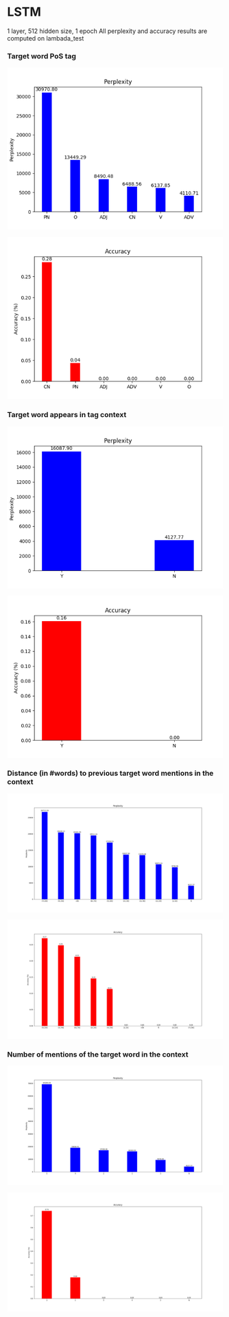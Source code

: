 # LSTM
1 layer, 512 hidden size, 1 epoch
All perplexity and accuracy results are computed on lambada_test

### Target word PoS tag

![perp_pos](perp_pos.png)

![perp_acc](acc_pos.png)

### Target word appears in tag context

![perp_context](perp_context.png)

![perp_context](acc_context.png)

### Distance (in #words) to previous target word mentions in the context

![perp_distance](perp_distance.png)

![perp_distance](acc_distance.png)

### Number of mentions of the target word in the context

![perp_repetition](perp_repetition.png)

![perp_repetition](acc_repetition.png)

